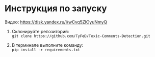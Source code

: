 # Инструкция по запуску
 
Видео: https://disk.yandex.ru/i/wCvq5ZlOyuNmyQ
 
1. Cклонируйте репозиторий:  
` git clone https://github.com/TyFeD/Toxic-Comments-Detection.git `

2. В терминале выполните команду:  
` pip install -r requirements.txt `
